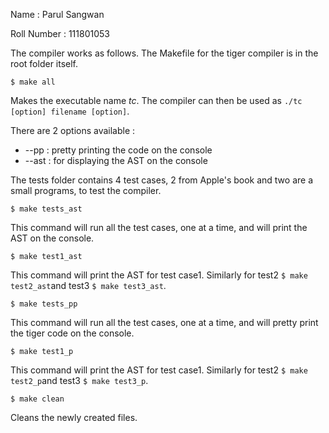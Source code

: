 Name        : Parul Sangwan

Roll Number : 111801053

The compiler works as follows. The Makefile for the tiger compiler is in the root folder itself.


```$ make all```

Makes the executable name *tc*. The compiler can then be used as ```./tc [option] filename [option]```.

There are 2 options available : 
- --pp : pretty printing the code on the console
- --ast : for displaying the AST on the console

The tests folder contains 4 test cases, 2 from Apple's book and two are a small programs, to test the compiler.

```$ make tests_ast```

This command will run all the test cases, one at a time, and will print the AST on the console.

```$ make test1_ast```

This command will print the AST for test case1. Similarly for test2 ```$ make test2_ast```and test3 ```$ make test3_ast```.


```$ make tests_pp```

This command will run all the test cases, one at a time, and will pretty print the tiger code on the console.

```$ make test1_p```

This command will print the AST for test case1. Similarly for test2 ```$ make test2_p```and test3 ```$ make test3_p```.

```$ make clean```

Cleans the newly created files.
